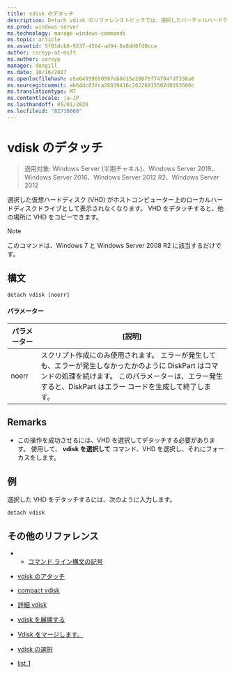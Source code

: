 ```yaml
---
title: vdisk のデタッチ
description: Detach vdisk のリファレンストピックでは、選択したバーチャルハードディスク (VHD) がホストコンピューター上のローカルハードディスクドライブとして表示されなくなります。
ms.prod: windows-server
ms.technology: manage-windows-commands
ms.topic: article
ms.assetid: 5f01dcb8-9237-4564-ad94-8a8dd0fd0cca
author: coreyp-at-msft
ms.author: coreyp
manager: dongill
ms.date: 10/16/2017
ms.openlocfilehash: e5e64559650597eb8d15e28075f74704fdf338a6
ms.sourcegitcommit: ab64dc83fca28039416c26226815502d0193500c
ms.translationtype: MT
ms.contentlocale: ja-JP
ms.lasthandoff: 05/01/2020
ms.locfileid: "82716668"
---
```

# <a name="detach-vdisk"></a>vdisk のデタッチ

> 適用対象: Windows Server (半期チャネル)、Windows Server 2019、Windows Server 2016、Windows Server 2012 R2、Windows Server 2012

選択した仮想ハードディスク (VHD) がホストコンピューター上のローカルハードディスクドライブとして表示されなくなります。 VHD をデタッチすると、他の場所に VHD をコピーできます。  
  
> [!NOTE]  
> このコマンドは、Windows 7 と Windows Server 2008 R2 に該当するだけです。  
  
## <a name="syntax"></a>構文  
  
```  
detach vdisk [noerr]  
```  
  
#### <a name="parameters"></a>パラメーター  
  
|パラメーター|[説明]|  
|-------|--------|  
|noerr|スクリプト作成にのみ使用されます。 エラーが発生しても、エラーが発生しなかったかのように DiskPart はコマンドの処理を続けます。 このパラメーターは、エラー発生すると、DiskPart はエラー コードを生成して終了します。|  
  
## <a name="remarks"></a>Remarks  
  
-   この操作を成功させるには、VHD を選択してデタッチする必要があります。 使用して、 **vdisk を選択して** コマンド、VHD を選択し、それにフォーカスをします。  
  
## <a name="examples"></a>例  
選択した VHD をデタッチするには、次のように入力します。  
  
```  
detach vdisk  
```  
  
## <a name="additional-references"></a>その他のリファレンス  
  
-   - [コマンド ライン構文の記号](command-line-syntax-key.md)  
  
-   [vdisk のアタッチ](attach-vdisk.md)  
  
-   [compact vdisk](compact-vdisk.md)  

-   [詳細 vdisk](detail-vdisk.md)  
  
-   [vdisk を展開する](expand-vdisk.md)  
  
-   [Vdisk をマージします。](merge-vdisk.md)  
  
-   [vdisk の選択](select-vdisk.md)  
  
-   [list_1](list_1.md)  
  

